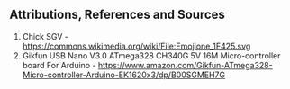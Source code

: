 ## Attributions, References and Sources
1. Chick SGV - https://commons.wikimedia.org/wiki/File:Emojione_1F425.svg
2. Gikfun USB Nano V3.0 ATmega328 CH340G 5V 16M Micro-controller board For Arduino - https://www.amazon.com/Gikfun-ATmega328-Micro-controller-Arduino-EK1620x3/dp/B00SGMEH7G